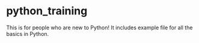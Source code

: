# python_training
This is for people who are new to Python! It includes example file for all the basics in Python.




